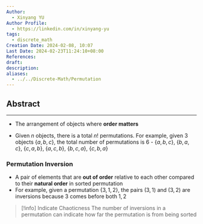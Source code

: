 ```yaml
---
Author:
  - Xinyang YU
Author Profile:
  - https://linkedin.com/in/xinyang-yu
tags:
  - discrete_math
Creation Date: 2024-02-08, 10:07
Last Date: 2024-02-23T11:24:10+08:00
References: 
draft: 
description: 
aliases:
  - ../../Discrete-Math/Permutation
---
```

## Abstract
---
- The arrangement of objects where **order matters**
  </br>
  
- Given $n$ objects, there is a total $n!$ permutations. For example, given 3 objects $\{a,b,c\}$, the total number of permutations is $6$ -  $\{a,b,c\}$, $\{b,a,c\}$, $\{c,a,b\}$, $\{a,c,b\}$, $\{b,c,a\}$, $\{c,b,a\}$

### Permutation Inversion
- A pair of elements that are **out of order** relative to each other compared to their **natural order** in sorted permutation
- For example, given a permutation $\{3,1,2\}$, the pairs $(3,1)$ and $(3,2)$ are inversions because $3$ comes before both $1,2$

>[!info] Indicate Chaoticness
> The number of inversions in a permutation can indicate how far the permutation is from being sorted

